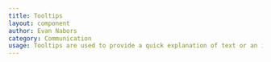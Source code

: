 ```yaml
---
title: Tooltips
layout: component
author: Evan Nabors
category: Communication
usage: Tooltips are used to provide a quick explanation of text or an icon. As mentioned previously, they do not contain full sentences, they can only be one line, and are only activated on hover. The text inside of a tooltip cannot be highlighted or copied. A carrot is used to show which element is being explained. The direction of the tooltip off of the element is flexible, as demonstrated here.
---
```

